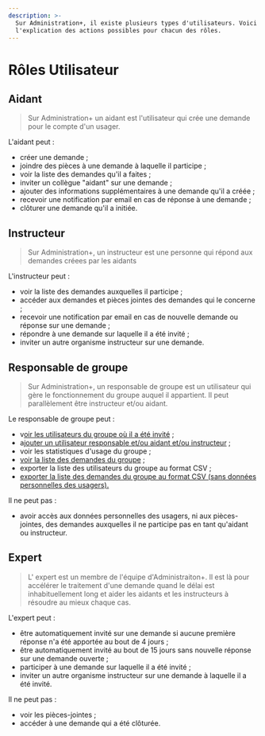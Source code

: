```yaml
---
description: >-
  Sur Administration+, il existe plusieurs types d'utilisateurs. Voici
  l'explication des actions possibles pour chacun des rôles.
---
```


# Rôles Utilisateur

## **Aidant**

> Sur Administration+ un aidant est l'utilisateur qui crée une demande pour le compte d'un usager.

L'aidant peut :

* créer une demande ;
* joindre des pièces à une demande à laquelle il participe ;
* voir la liste des demandes qu'il a faites ;
* inviter un collègue "aidant" sur une demande ;
* ajouter des informations supplémentaires à une demande qu'il a créée ;
* recevoir une notification par email en cas de réponse à une demande ;
* clôturer une demande qu'il a initiée.

## Instructeur

> Sur Administration+, un instructeur est une personne qui répond aux demandes créees par les aidants

L'instructeur peut :

* voir la liste des demandes auxquelles il participe ;
* accéder aux demandes et pièces jointes des demandes qui le concerne ;
* recevoir une notification par email en cas de nouvelle demande ou réponse sur une demande ;
* répondre à une demande sur laquelle il a été invité ;
* inviter un autre organisme instructeur sur une demande.

## Responsable de groupe

> Sur Administration+, un responsable de groupe est un utilisateur qui gère le fonctionnement du groupe auquel il appartient. Il peut parallèlement être instructeur et/ou aidant.

Le responsable de groupe peut :

* v[oir les utilisateurs du groupe où il a été invité](tutoriels/voir-les-utilisateurs-dun-groupe.md) ;
* a[jouter un utilisateur responsable et/ou aidant et/ou instructeur](tutoriels/ajouter-un-utilisateur.md) ;
* voir les statistiques d'usage du groupe ;
* [voir la liste des demandes du groupe](tutoriels/voir-la-liste-des-demandes-du-groupe.md) ;
* exporter la liste des utilisateurs du groupe au format CSV ;
* [exporter la liste des demandes du groupe au format CSV \(sans données personnelles des usagers\).](tutoriels/exporter-la-liste-des-demandes-du-groupe-au-format-csv.md)

Il ne peut pas : 

* avoir accès aux données personnelles des usagers, ni aux pièces-jointes, des demandes auxquelles il ne participe pas en tant qu'aidant ou instructeur.

## Expert

> L' expert est un membre de l'équipe d'Administraiton+. Il est là pour accélérer le traitement d'une demande quand le délai est inhabituellement long et aider les aidants et les instructeurs à résoudre au mieux chaque cas.

L'expert peut :

* être automatiquement invité sur une demande si aucune première réponse n'a été apportée au bout de 4 jours ;
* être automatiquement invité au bout de 15 jours sans nouvelle réponse sur une demande ouverte ;
* participer à une demande sur laquelle il a été invité ;
* inviter un autre organisme instructeur sur une demande à laquelle il a été invité.

Il ne peut pas : 

* voir les pièces-jointes ;
* accéder à une demande qui a été clôturée.

##  









